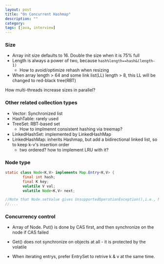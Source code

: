 ```yaml
---
layout: post
title: "On Concurrent Hashmap"
description: ""
category: 
tags: [java, interview]
---
```


### Size
* Array init size defaults to 16. Double the size when it is 75% full
* Length is always a power of two, because `hash%length==hash&(length-1)`
  * How to avoid/optimize rehash when resizing
* When array length > 64 and some link list(LL) length > 8, this LL will be changed to red-black tree(RBT)

How multi-threads increase sizes in parallel?

### Other related collection types

* Vector: Synchronized list
* HashTable: rarely used
* TreeSet: RBT-based set
  * How to implmennt consistent hashing via treemap?
* LinkedHashSet: implemented by LinkedHashMap
* LinkedHashMap: inherits Hashmap, but add a bidirectional linked list, so to keep k-v's insertion order
  * two ordered? how to implement LRU with it?

### Node type

```java
static class Node<K,V> implements Map.Entry<K,V> {
        final int hash;
        final K key;
        volatile V val;
        volatile Node<K,V> next;

//Note that Node.setValue gives UnsupportedOperationException(),i.e., Node itself is immutable
//....
```

### Concurrency control

* Array of Node. Put() is done by CAS first, and then synchronize on the node if CAS failed
* Get() does not synchronize on objects at all - it is protected by the volatile

* When iterating entrys, prefer EntrySet to retrive k & v at the same time.
